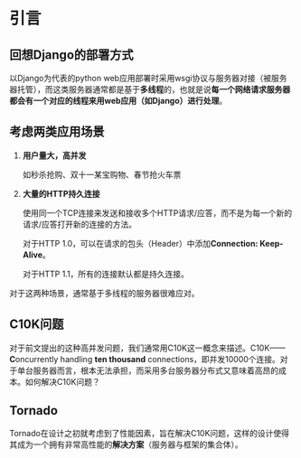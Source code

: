 # 引言 

## 回想Django的部署方式

以Django为代表的python web应用部署时采用wsgi协议与服务器对接（被服务器托管），而这类服务器通常都是基于**多线程**的，也就是说**每一个网络请求服务器都会有一个对应的线程来用web应用（如Django）进行处理**。

## 考虑两类应用场景

1. **用户量大，高并发**

    如秒杀抢购、双十一某宝购物、春节抢火车票

2. **大量的HTTP持久连接**

    使用同一个TCP连接来发送和接收多个HTTP请求/应答，而不是为每一个新的请求/应答打开新的连接的方法。

    对于HTTP 1.0，可以在请求的包头（Header）中添加**Connection: Keep-Alive**。

    对于HTTP 1.1，所有的连接默认都是持久连接。

对于这两种场景，通常基于多线程的服务器很难应对。

## C10K问题

对于前文提出的这种高并发问题，我们通常用C10K这一概念来描述。C10K—— **C**oncurrently handling **ten thousand** connections，即并发10000个连接。对于单台服务器而言，根本无法承担，而采用多台服务器分布式又意味着高昂的成本。如何解决C10K问题？

## Tornado

Tornado在设计之初就考虑到了性能因素，旨在解决C10K问题，这样的设计使得其成为一个拥有非常高性能的**解决方案**（服务器与框架的集合体）。




